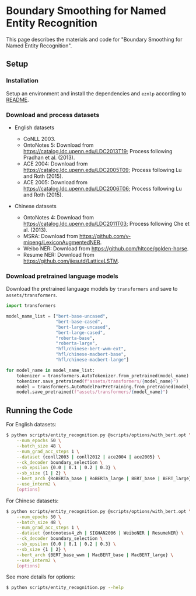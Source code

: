 # Boundary Smoothing for Named Entity Recognition
This page describes the materials and code for "Boundary Smoothing for Named Entity Recognition". 


## Setup
### Installation
Setup an environment and install the dependencies and `eznlp` according to [README](../README.md).


### Download and process datasets
* English datasets
    * CoNLL 2003.
    * OntoNotes 5: Download from https://catalog.ldc.upenn.edu/LDC2013T19; Process following Pradhan et al. (2013).
    * ACE 2004: Download from https://catalog.ldc.upenn.edu/LDC2005T09; Process following Lu and Roth (2015).
    * ACE 2005: Download from https://catalog.ldc.upenn.edu/LDC2006T06; Process following Lu and Roth (2015).

* Chinese datasets
    * OntoNotes 4: Download from https://catalog.ldc.upenn.edu/LDC2011T03; Process following Che et al. (2013).
    * MSRA: Download from https://github.com/v-mipeng/LexiconAugmentedNER.
    * Weibo NER: Download from https://github.com/hltcoe/golden-horse.
    * Resume NER: Download from https://github.com/jiesutd/LatticeLSTM.


### Download pretrained language models
Download the pretrained language models by `transformers` and save to `assets/transformers`.

```python
import transformers

model_name_list = ["bert-base-uncased", 
                   "bert-base-cased", 
                   "bert-large-uncased", 
                   "bert-large-cased", 
                   "roberta-base", 
                   "roberta-large", 
                   "hfl/chinese-bert-wwm-ext", 
                   "hfl/chinese-macbert-base", 
                   "hfl/chinese-macbert-large"]

for model_name in model_name_list:
    tokenizer = transformers.AutoTokenizer.from_pretrained(model_name)
    tokenizer.save_pretrained(f"assets/transformers/{model_name}")
    model = transformers.AutoModelForPreTraining.from_pretrained(model_name)
    model.save_pretrained(f"assets/transformers/{model_name}")
```


## Running the Code
For English datasets:

```bash
$ python scripts/entity_recognition.py @scripts/options/with_bert.opt \
    --num_epochs 50 \
    --batch_size 48 \
    --num_grad_acc_steps 1 \
    --dataset {conll2003 | conll2012 | ace2004 | ace2005} \
    --ck_decoder boundary_selection \
    --sb_epsilon {0.0 | 0.1 | 0.2 | 0.3} \
    --sb_size {1 | 2} \
    --bert_arch {RoBERTa_base | RoBERTa_large | BERT_base | BERT_large} \
    --use_interm2 \
    [options]
```

For Chinese datasets:

```bash
$ python scripts/entity_recognition.py @scripts/options/with_bert.opt \
    --num_epochs 50 \
    --batch_size 48 \
    --num_grad_acc_steps 1 \
    --dataset {ontonotesv4_zh | SIGHAN2006 | WeiboNER | ResumeNER} \
    --ck_decoder boundary_selection \
    --sb_epsilon {0.0 | 0.1 | 0.2 | 0.3} \
    --sb_size {1 | 2} \
    --bert_arch {BERT_base_wwm | MacBERT_base | MacBERT_large} \
    --use_interm2 \
    [options]
```


See more details for options: 

```bash
$ python scripts/entity_recognition.py --help
```
